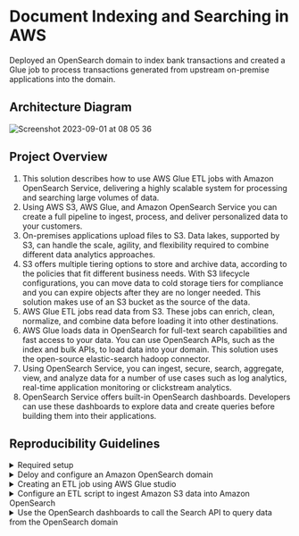# Document Indexing and Searching in AWS

Deployed an OpenSearch domain to index bank transactions and created a Glue job to process transactions generated from upstream on-premise applications into the domain.

## Architecture Diagram

![Screenshot 2023-09-01 at 08 05 36](https://github.com/martins-jean/Document-Indexing-and-Searching-in-AWS/assets/118685801/80438bf1-262e-43c0-a91c-cb471b8ff669)

## Project Overview

1. This solution describes how to use AWS Glue ETL jobs with Amazon OpenSearch Service, delivering a highly scalable system for processing and searching large volumes of data.
2. Using AWS S3, AWS Glue, and Amazon OpenSearch Service you can create a full pipeline to ingest, process, and deliver personalized data to your customers.
3. On-premises applications upload files to S3. Data lakes, supported by S3, can handle the scale, agility, and flexibility required to combine different data analytics approaches.
4. S3 offers multiple tiering options to store and archive data, according to the policies that fit different business needs. With S3 lifecycle configurations, you can move data to cold storage tiers for compliance and you can expire objects after they are no longer needed. This solution makes use of an S3 bucket as the source of the data.
5. AWS Glue ETL jobs read data from S3. These jobs can enrich, clean, normalize, and combine data before loading it into other destinations.
6. AWS Glue loads data in OpenSearch for full-text search capabilities and fast access to your data. You can use OpenSearch APIs, such as the index and bulk APIs, to load data into your domain. This solution uses the open-source elastic-search hadoop connector.
7. Using OpenSearch Service, you can ingest, secure, search, aggregate, view, and analyze data for a number of use cases such as log analytics, real-time application monitoring or clickstream analytics.
8. OpenSearch Service offers built-in OpenSearch dashboards. Developers can use these dashboards to explore data and create queries before building them into their applications.

## Reproducibility Guidelines

<details>
  <summary>Required setup</summary>
  1. Download the "glue_to_opensearch_job.py" file locally. <br>
</details>

<details>
  <summary>Deloy and configure an Amazon OpenSearch domain</summary>
  1. Navigate to the OpenSearch console and click on "create domain".
</details>

<details>
  <summary>Creating an ETL job using AWS Glue studio</summary>
</details>

<details>
  <summary>Configure an ETL script to ingest Amazon S3 data into Amazon OpenSearch</summary>
</details>

<details>
  <summary>Use the OpenSearch dashboards to call the Search API to query data from the OpenSearch domain</summary>
</details>
